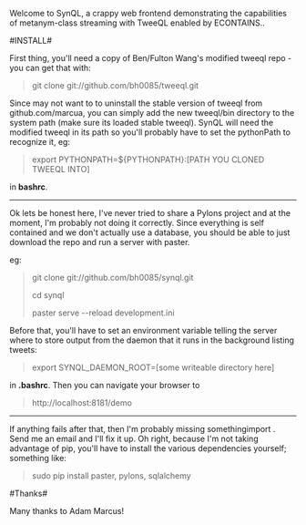 Welcome to SynQL, a crappy web frontend demonstrating the capabilities of metanym-class streaming with TweeQL enabled by ECONTAINS..



#INSTALL#

First thing, you'll need a copy of Ben/Fulton Wang's modified tweeql repo - you can get that with:

>git clone git://github.com/bh0085/tweeql.git

Since may not want to to uninstall the stable version of tweeql from github.com/marcua, you can simply add the new tweeql/bin directory to the system path (make sure its loaded stable tweeql). SynQL will need the modified tweeql in its path so you'll probably have to set the pythonPath to recognize it, eg:

> export PYTHONPATH=${PYTHONPATH}:[PATH YOU CLONED TWEEQL INTO]

in **bashrc**.

----

Ok lets be honest here, I've never tried to share a Pylons project and at the moment, I'm probably not doing it correctly. Since everything is self contained and we don't actually use a database, you should be able to just download the repo and run a server with paster.

eg:

>git clone git://github.com/bh0085/synql.git
>
>cd synql
>
>paster serve --reload development.ini

Before that, you'll have to set an environment variable telling the server where to store output from the daemon that it runs in the background listing tweets:

> export SYNQL_DAEMON_ROOT=[some writeable directory here]

in **.bashrc**. Then you can navigate your browser to 

>http://localhost:8181/demo

----

If anything fails after that, then I'm probably missing somethingimport . Send me an email and I'll fix it up. Oh right, because I'm not taking advantage of pip, you'll have to install the various dependencies yourself; something like:

>sudo pip install paster, pylons, sqlalchemy



#Thanks#

Many thanks to Adam Marcus!
